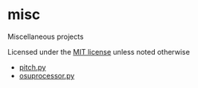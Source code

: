 # misc
Miscellaneous projects

Licensed under the [MIT license](http://opensource.org/licenses/MIT) unless noted otherwise

* [pitch.py](pitch.py)
* [osuprocessor.py](osuprocessor.py)
